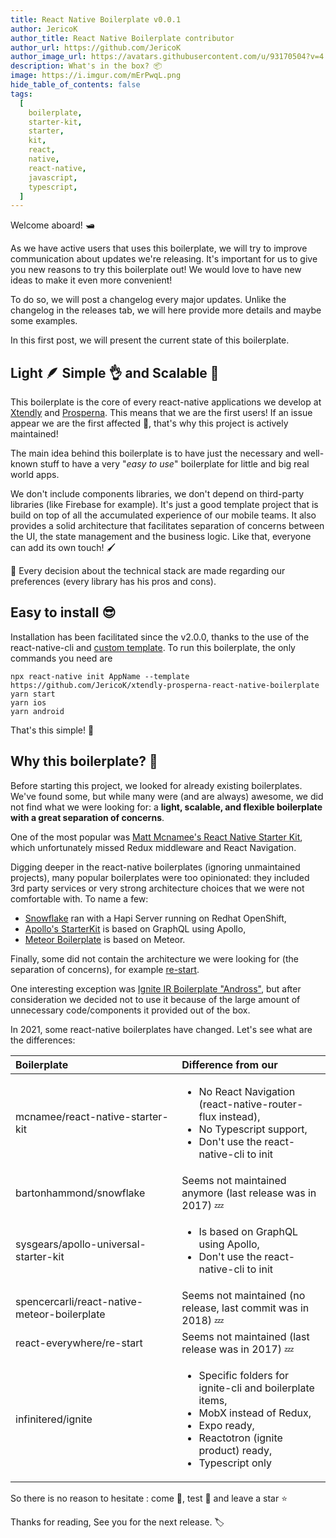 ```yaml
---
title: React Native Boilerplate v0.0.1
author: JericoK
author_title: React Native Boilerplate contributor
author_url: https://github.com/JericoK
author_image_url: https://avatars.githubusercontent.com/u/93170504?v=4
description: What's in the box? 📦
image: https://i.imgur.com/mErPwqL.png
hide_table_of_contents: false
tags:
  [
    boilerplate,
    starter-kit,
    starter,
    kit,
    react,
    native,
    react-native,
    javascript,
    typescript,
  ]
---
```


Welcome aboard! 🛥️

As we have active users that uses this boilerplate, we will try to improve communication about updates
we're releasing. It's important for us to give you new reasons to try this boilerplate out!
We would love to have new ideas to make it even more convenient!

To do so, we will post a changelog every major updates. Unlike the changelog in the releases tab, we
will here provide more details and maybe some examples.

In this first post, we will present the current state of this boilerplate.

<!--truncate-->

## Light 🪶 Simple 👌 and Scalable 📏

This boilerplate is the core of every react-native applications we develop at [Xtendly](https://xtendly.com/) and [Prosperna](https://prosperna.com/).
This means that we are the first users! If an issue appear we are the first affected 🥺, that's why this project is actively maintained!

The main idea behind this boilerplate is to have just the necessary and well-known stuff to have a very
"_easy to use_" boilerplate for little and big real world apps.

We don't include components libraries, we don't depend on third-party libraries (like Firebase for example).
It's just a good template project that is build on top of all the accumulated experience of our mobile teams.
It also provides a solid architecture that facilitates separation of concerns between the UI, the state management
and the business logic.
Like that, everyone can add its own touch! 🖌️

🚨 Every decision about the technical stack are made regarding our preferences (every library has his
pros and cons).

## Easy to install 😎

Installation has been facilitated since the v2.0.0, thanks to the use of the react-native-cli and
[custom template](https://github.com/react-native-community/cli/blob/master/docs/init.md#creating-custom-template).
To run this boilerplate, the only commands you need are

```
npx react-native init AppName --template https://github.com/JericoK/xtendly-prosperna-react-native-boilerplate
yarn start
yarn ios
yarn android
```

That's this simple! 🚀

## Why this boilerplate? 🐙

Before starting this project, we looked for already existing boilerplates.
We've found some, but while many were (and are always) awesome, we did not find what we were
looking for: a **light, scalable, and flexible boilerplate with a great separation of concerns**.

One of the most popular was
[Matt Mcnamee's React Native Starter Kit](https://github.com/mcnamee/react-native-starter-kit),
which unfortunately missed Redux middleware and React Navigation.

Digging deeper in the react-native boilerplates (ignoring unmaintained projects),
many popular boilerplates were too opinionated: they
included 3rd party services or very strong architecture choices
that we were not comfortable with.
To name a few:

- [Snowflake](https://github.com/bartonhammond/snowflake) ran with a Hapi Server running on Redhat OpenShift,
- [Apollo's StarterKit](https://github.com/sysgears/apollo-universal-starter-kit) is based on GraphQL using Apollo,
- [Meteor Boilerplate](https://github.com/spencercarli/react-native-meteor-boilerplate) is based on Meteor.

Finally, some did not contain the architecture we were looking for (the separation of concerns),
for example [re-start](https://github.com/react-everywhere/re-start).

One interesting exception was
[Ignite IR Boilerplate "Andross"](https://github.com/infinitered/ignite-andross), but after
consideration we decided not to use it because of the large amount of
unnecessary code/components it provided out of the box.

In 2021, some react-native boilerplates have changed. Let's see what are
the differences:

<table>
    <thead>
    <tr>
        <th align="left">Boilerplate</th>
        <th align="left">Difference from our</th>
    </tr>
    </thead>
    <tbody>
    <tr>
        <td align="left">mcnamee/react-native-starter-kit</td>
        <td align="left">
            <ul>
                <li>No React Navigation (react-native-router-flux instead),</li>
                <li>No Typescript support,</li>
                <li>Don't use the react-native-cli to init</li>
            </ul>
        </td>
    </tr>
    <tr>
        <td align="left">bartonhammond/snowflake</td>
        <td align="left">Seems not maintained anymore (last release was in 2017) 💤</td>
    </tr>
    <tr>
        <td align="left">sysgears/apollo-universal-starter-kit</td>
        <td align="left">
            <ul>
                <li>Is based on GraphQL using Apollo,</li>
                <li>Don't use the react-native-cli to init</li>
            </ul>
        </td>
    </tr>
    <tr>
        <td align="left">spencercarli/react-native-meteor-boilerplate</td>
        <td align="left">Seems not maintained (no release, last commit was in 2018) 💤</td>
    </tr>
    <tr>
        <td align="left">react-everywhere/re-start</td>
        <td align="left">Seems not maintained (last release was in 2017) 💤</td>
    </tr>
    <tr>
        <td align="left">infinitered/ignite</td>
        <td align="left">
            <ul>
                <li>Specific folders for ignite-cli and boilerplate items,</li>
                <li>MobX instead of Redux,</li>
                <li>Expo ready,</li>
                <li>Reactotron (ignite product) ready,</li>
                <li>Typescript only</li>
            </ul>
        </td>
    </tr>
    </tbody>
</table>

So there is no reason to hesitate : come 🧲, test 🧪 and leave a star ⭐

Thanks for reading, See you for the next release. 🏷️
